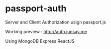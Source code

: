 # passport-auth
Server and Client Authorization usign passport.js

Working preview : http://auth.junsay.me

Using MongoDB Express ReactJS
